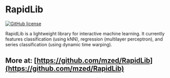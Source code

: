 # RapidLib

[![GitHub license](https://img.shields.io/badge/License-BSD%203--Clause-blue.svg)](https://github.com/mzed/RapidLib/blob/master/LICENSE)

RapidLib is a lightweight library for interactive machine learning. It currently features classification (using kNN), regression (multilayer perceptron), and series classification (using dynamic time warping).

## More at: [https://github.com/mzed/RapidLib](https://github.com/mzed/RapidLib)
